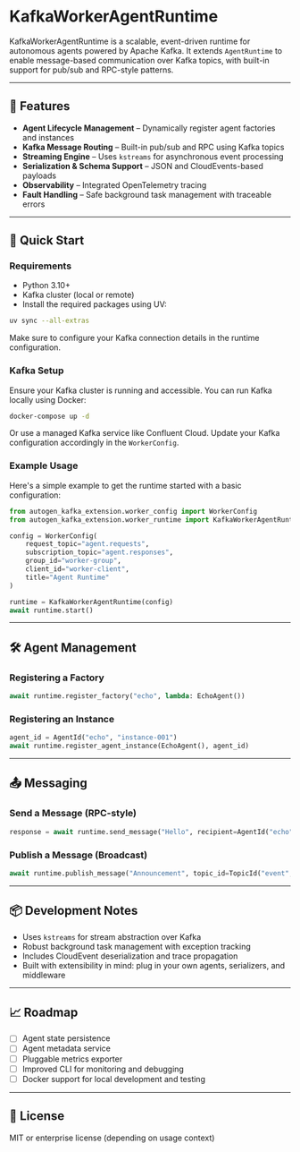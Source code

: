 # KafkaWorkerAgentRuntime

KafkaWorkerAgentRuntime is a scalable, event-driven runtime for autonomous agents powered by Apache Kafka. It extends `AgentRuntime` to enable message-based communication over Kafka topics, with built-in support for pub/sub and RPC-style patterns.

---

## 📌 Features

- **Agent Lifecycle Management** – Dynamically register agent factories and instances
- **Kafka Message Routing** – Built-in pub/sub and RPC using Kafka topics
- **Streaming Engine** – Uses `kstreams` for asynchronous event processing
- **Serialization & Schema Support** – JSON and CloudEvents-based payloads
- **Observability** – Integrated OpenTelemetry tracing
- **Fault Handling** – Safe background task management with traceable errors

---

## 🚀 Quick Start

### Requirements

- Python 3.10+
- Kafka cluster (local or remote)
- Install the required packages using UV:

```bash
uv sync --all-extras
```

Make sure to configure your Kafka connection details in the runtime configuration.

### Kafka Setup

Ensure your Kafka cluster is running and accessible. You can run Kafka locally using Docker:

```bash
docker-compose up -d
```

Or use a managed Kafka service like Confluent Cloud. Update your Kafka configuration accordingly in the `WorkerConfig`.

### Example Usage

Here's a simple example to get the runtime started with a basic configuration:

```python
from autogen_kafka_extension.worker_config import WorkerConfig
from autogen_kafka_extension.worker_runtime import KafkaWorkerAgentRuntime

config = WorkerConfig(
    request_topic="agent.requests",
    subscription_topic="agent.responses",
    group_id="worker-group",
    client_id="worker-client",
    title="Agent Runtime"
)

runtime = KafkaWorkerAgentRuntime(config)
await runtime.start()
```

---

## 🛠 Agent Management

### Registering a Factory

```python
await runtime.register_factory("echo", lambda: EchoAgent())
```

### Registering an Instance

```python
agent_id = AgentId("echo", "instance-001")
await runtime.register_agent_instance(EchoAgent(), agent_id)
```

---

## 📤 Messaging

### Send a Message (RPC-style)

```python
response = await runtime.send_message("Hello", recipient=AgentId("echo", "instance-001"))
```

### Publish a Message (Broadcast)

```python
await runtime.publish_message("Announcement", topic_id=TopicId("event", "broadcast"))
```

---

## 📦 Development Notes

- Uses `kstreams` for stream abstraction over Kafka
- Robust background task management with exception tracking
- Includes CloudEvent deserialization and trace propagation
- Built with extensibility in mind: plug in your own agents, serializers, and middleware

---

## 📈 Roadmap

- [ ] Agent state persistence
- [ ] Agent metadata service
- [ ] Pluggable metrics exporter
- [ ] Improved CLI for monitoring and debugging
- [ ] Docker support for local development and testing

---

## 📄 License

MIT or enterprise license (depending on usage context)